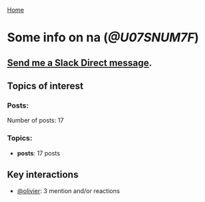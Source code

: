 [Home](https://kelu124.github.io/echommunity/)

# Some info on __na__ (_@U07SNUM7F_)


## [Send me a Slack Direct message](https://echopen.slack.com/messages/@na/).

## Topics of interest

### Posts: 

Number of posts: 17

### Topics:

* __posts__: 17 posts

## Key interactions 

* [@olivier](./U04DFTZ7D.md): 3 mention and/or reactions
